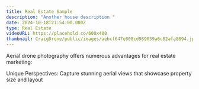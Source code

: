 ```yaml
---
title: Real Estate Sample
description: "Another house description "
date: 2024-10-18T21:54:00.000Z
type: Real Estate
videoURL: https://placehold.co/600x400
thumbnail: CraigDrone/public/images/aebcf647e008cd989039a6c82afa8894.jpg
---
```

Aerial drone photography offers numerous advantages for real estate marketing:

Unique Perspectives: Capture stunning aerial views that showcase property size and layout
